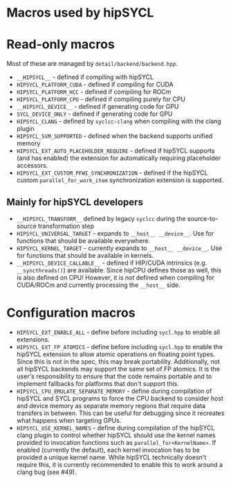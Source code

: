 # Macros used by hipSYCL

# Read-only macros
Most of these are managed by `detail/backend/backend.hpp`.

* `__HIPSYCL__` - defined if compiling with hipSYCL
* `HIPSYCL_PLATFORM_CUDA` - defined if compiling for CUDA
* `HIPSYCL_PLATFORM_HCC` - defined if compiling for ROCm
* `HIPSYCL_PLATFORM_CPU` - defined if compiling purely for CPU
* `__HIPSYCL_DEVICE__` - defined if generating code for GPU
* `SYCL_DEVICE_ONLY` - defined if generating code for GPU
* `HIPSYCL_CLANG` - defined by `syclcc-clang` when compiling with the clang plugin
* `HIPSYCL_SVM_SUPPORTED` - defined when the backend supports unified memory
* `HIPSYCL_EXT_AUTO_PLACEHOLDER_REQUIRE` - defined if hipSYCL supports (and has enabled) the extension for automatically requiring placeholder accessors.
* `HIPSYCL_EXT_CUSTOM_PFWI_SYNCHRONIZATION` - defined if the hipSYCL custom `parallel_for_work_item` synchronization extension is supported.

## Mainly for hipSYCL developers
* `__HIPSYCL_TRANSFORM__` defined by legacy `syclcc` during the source-to-source transformation step
* `HIPSYCL_UNIVERSAL_TARGET` - expands to `__host__ __device__`. Use for functions that should be available everywhere.
* `HIPSYCL_KERNEL_TARGET` - currently expands to `__host__ __device__`. Use for functions that should be available in kernels.
* `__HIPSYCL_DEVICE_CALLABLE__` - defined if HIP/CUDA intrinsics (e.g. `__syncthreads()`) are available. Since hipCPU defines those as well, this is also defined on CPU! However, it is _not_ defined when compiling for CUDA/ROCm and currently processing the `__host__` side.

# Configuration macros
* `HIPSYCL_EXT_ENABLE_ALL` - define before including `sycl.hpp` to enable all extensions.
* `HIPSYCL_EXT_FP_ATOMICS` - define before including `sycl.hpp` to enable the hipSYCL extension to allow atomic operations on floating point types. Since this is not in the spec, this may break portability. Additionally, not all hipSYCL backends may support the same set of FP atomics. It is the user's responsibility to ensure that the code remains portable and to implement fallbacks for platforms that don't support this.
* `HIPSYCL_CPU_EMULATE_SEPARATE_MEMORY` - define during compilation of hipSYCL and SYCL programs to force the CPU backend to consider host and device memory as separate memory regions that require data transfers in between. This can be useful for debugging since it recreates what happens when targeting GPUs.
* `HIPSYCL_USE_KERNEL_NAMES` - define during compilation of the hipSYCL clang plugin to control whether hipSYCL should use the kernel names provided to invocation functions such as `parallel_for<KernelName>`. If enabled (currently the default), each kernel invocation has to be provided a unique kernel name. While hipSYCL technically doesn't require this, it is currently recommended to enable this to work around a clang bug (see #49).

